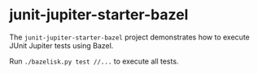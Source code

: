 # junit-jupiter-starter-bazel

The `junit-jupiter-starter-bazel` project demonstrates how to execute JUnit Jupiter
tests using Bazel.

Run `./bazelisk.py test //...` to execute all tests.
